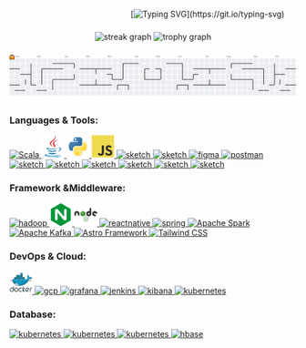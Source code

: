 &nbsp;&nbsp;&nbsp;&nbsp;&nbsp;&nbsp;&nbsp;&nbsp;&nbsp;&nbsp;&nbsp;&nbsp;&nbsp;&nbsp;&nbsp;&nbsp;&nbsp;&nbsp;&nbsp;&nbsp;&nbsp;&nbsp;&nbsp;&nbsp;&nbsp;&nbsp;&nbsp;&nbsp;&nbsp;&nbsp;&nbsp;&nbsp;&nbsp;&nbsp;&nbsp;&nbsp;&nbsp;&nbsp;&nbsp;&nbsp;&nbsp;&nbsp;&nbsp;&nbsp;&nbsp;&nbsp;&nbsp;&nbsp;&nbsp;&nbsp;&nbsp;&nbsp;&nbsp;&nbsp;[![Typing SVG](https://readme-typing-svg.demolab.com?font=Fira+Code&weight=600&pause=1000&color=06940B&center=true&vCenter=true&width=435&lines=Stay+hungry%2C+stay+foolish.)](https://git.io/typing-svg)

###

<div align="center">
  <img src="https://streak-stats.demolab.com?user=maurodesouza&locale=en&mode=daily&theme=dracula&hide_border=false&border_radius=5&order=3" height="150" alt="streak graph"  />
  <img src="https://github-profile-trophy.vercel.app?username=maurodesouza&theme=dracula&column=-1&row=1&margin-w=8&margin-h=8&no-bg=false&no-frame=false&order=4" height="150" alt="trophy graph"  />
</div>

###
<picture>
  <source media="(prefers-color-scheme: dark)" srcset="https://raw.githubusercontent.com/ArtistSu/ArtistSu/output/pacman-contribution-graph-dark.svg">
  <source media="(prefers-color-scheme: light)" srcset="https://raw.githubusercontent.com/ArtistSu/ArtistSu/output/pacman-contribution-graph.svg">
  <img alt="pacman contribution graph" src="https://raw.githubusercontent.com/ArtistSu/ArtistSu/output/pacman-contribution-graph.svg">
</picture>

###

<h3 align="left">Languages & Tools:</h3>
<p align="left">
  <a href="https://www.scala-lang.org/" target="_blank" rel="noreferrer"> <img src="https://icon.icepanel.io/Technology/svg/Scala.svg" alt="Scala" width="40" height="40"/> </a>
    <a href="https://www.java.com" target="_blank" rel="noreferrer">
    <img
      src="https://raw.githubusercontent.com/devicons/devicon/master/icons/java/java-original.svg"
      alt="java"
      width="40"
      height="40"
    />
  </a>
    <a href="https://www.python.org" target="_blank" rel="noreferrer">
    <img
      src="https://raw.githubusercontent.com/devicons/devicon/master/icons/python/python-original.svg"
      alt="python"
      width="40"
      height="40"
    />
  </a>
    <a href="https://developer.mozilla.org/en-US/docs/Web/JavaScript" target="_blank" rel="noreferrer"> <img src="https://raw.githubusercontent.com/devicons/devicon/master/icons/javascript/javascript-original.svg" alt="javascript" width="40" height="40"/> </a>
              <a href="https://git-scm.com/" target="_blank" rel="noreferrer"> 
        <img src="https://icon.icepanel.io/Technology/svg/Git.svg" alt="sketch" width="40" height="40"/> 
    </a>
                <a href="https://maven.apache.org/" target="_blank" rel="noreferrer"> 
        <img src="https://icon.icepanel.io/Technology/svg/Apache-Maven.svg" alt="sketch" width="40" height="40"/> 
    </a>
    <a href="https://www.figma.com/" target="_blank" rel="noreferrer"> 
        <img src="https://www.vectorlogo.zone/logos/figma/figma-icon.svg" alt="figma" width="40" height="40"/> 
    </a> 
    <a href="https://postman.com" target="_blank" rel="noreferrer"> 
        <img src="https://www.vectorlogo.zone/logos/getpostman/getpostman-icon.svg" alt="postman" width="40" height="40"/> 
    </a> 
    <a href="https://www.sketch.com/" target="_blank" rel="noreferrer"> 
        <img src="https://www.vectorlogo.zone/logos/sketchapp/sketchapp-icon.svg" alt="sketch" width="40" height="40"/> 
    </a>
  <a href="https://www.jetbrains.com/idea/" target="_blank" rel="noreferrer"> 
        <img src="https://icon.icepanel.io/Technology/svg/IntelliJ-IDEA.svg" alt="sketch" width="40" height="40"/> 
    </a>
    <a href=https://www.jetbrains.com/pycharm/?source=google&medium=cpc&campaign=EMEA_en_GB_PyCharm_Branded&term=pycharm&content=698987581401&gad_source=1&gad_campaignid=14123077093&gbraid=0AAAAADloJzikx66rm5EXDgzJfJgaCVgeU&gclid=Cj0KCQjwrJTGBhCbARIsANFBfgtX4PvIwksBzgrDmWvSI0rAaSIk7nX-6fTQ6R8RJfbfTULzUeSM5D8aAmhqEALw_wcB" target="_blank" rel="noreferrer"> 
        <img src="https://icon.icepanel.io/Technology/svg/PyCharm.svg" alt="sketch" width="40" height="40"/> 
    </a>
      <a href="https://www.jetbrains.com/datagrip/" target="_blank" rel="noreferrer"> 
        <img src="https://icon.icepanel.io/Technology/svg/DataGrip.svg" alt="sketch" width="40" height="40"/> 
    </a>
        <a href="https://jupyter.org/" target="_blank" rel="noreferrer"> 
        <img src="https://icon.icepanel.io/Technology/svg/Jupyter.svg" alt="sketch" width="40" height="40"/> 
    </a>
     <a href="https://code.visualstudio.com/" target="_blank" rel="noreferrer"> 
        <img src="https://icon.icepanel.io/Technology/svg/Visual-Studio-Code-%28VS-Code%29.svg" alt="sketch" width="40" height="40"/> 
    </a>
  
</p>

###

<h3 align="left">Framework &Middleware:</h3>
<p align="left">
    <a href="https://hadoop.apache.org/" target="_blank" rel="noreferrer"> <img src="https://www.vectorlogo.zone/logos/apache_hadoop/apache_hadoop-icon.svg" alt="hadoop" width="40" height="40"/> </a> <a href="https://www.nginx.com" target="_blank" rel="noreferrer"> <img src="https://raw.githubusercontent.com/devicons/devicon/master/icons/nginx/nginx-original.svg" alt="nginx" width="40" height="40"/> </a> <a href="https://nodejs.org" target="_blank" rel="noreferrer"> <img src="https://raw.githubusercontent.com/devicons/devicon/master/icons/nodejs/nodejs-original-wordmark.svg" alt="nodejs" width="40" height="40"/> </a> <a href="https://reactnative.dev/" target="_blank" rel="noreferrer"> <img src="https://reactnative.dev/img/header_logo.svg" alt="reactnative" width="40" height="40"/> </a> <a href="https://spring.io/" target="_blank" rel="noreferrer"> <img src="https://www.vectorlogo.zone/logos/springio/springio-icon.svg" alt="spring" width="40" height="40"/> <a href="https://spark.apache.org/" target="_blank" rel="noreferrer"> <img src="https://icon.icepanel.io/Technology/svg/Apache-Spark.svg" alt="Apache Spark" width="40" height="40"/> <a href="https://kafka.apache.org/" target="_blank" rel="noreferrer">
  <img src="https://icon.icepanel.io/Technology/svg/Apache-Kafka.svg" alt="Apache Kafka" width="40" height="40"/>
</a><a href="https://astro.build/" target="_blank" rel="noreferrer"> <img src="https://icon.icepanel.io/Technology/svg/Astro.svg" alt="Astro Framework" width="40" height="40"/> </a> <a href="https://tailwindcss.com/docs/installation/tailwind-cli" target="_blank" rel="noreferrer"> <img src="https://icon.icepanel.io/Technology/svg/Tailwind-CSS.svg" alt="Tailwind CSS" width="40" height="40"/> </a>
      
</p>

###
<h3 align="left">DevOps & Cloud:</h3>
<p align="left"> <a href="https://www.docker.com/" target="_blank" rel="noreferrer"> <img src="https://raw.githubusercontent.com/devicons/devicon/master/icons/docker/docker-original-wordmark.svg" alt="docker" width="40" height="40"/> </a> <a href="https://cloud.google.com" target="_blank" rel="noreferrer"> <img src="https://www.vectorlogo.zone/logos/google_cloud/google_cloud-icon.svg" alt="gcp" width="40" height="40"/> </a> <a href="https://grafana.com" target="_blank" rel="noreferrer"> <img src="https://www.vectorlogo.zone/logos/grafana/grafana-icon.svg" alt="grafana" width="40" height="40"/> </a> <a href="https://www.jenkins.io" target="_blank" rel="noreferrer"> <img src="https://www.vectorlogo.zone/logos/jenkins/jenkins-icon.svg" alt="jenkins" width="40" height="40"/> </a> <a href="https://www.elastic.co/kibana" target="_blank" rel="noreferrer"> <img src="https://www.vectorlogo.zone/logos/elasticco_kibana/elasticco_kibana-icon.svg" alt="kibana" width="40" height="40"/> </a> <a href="https://kubernetes.io" target="_blank" rel="noreferrer"> <img src="https://www.vectorlogo.zone/logos/kubernetes/kubernetes-icon.svg" alt="kubernetes" width="40" height="40"/> </a> </p>

###
<h3 align="left">Database:</h3>
<p align="left"> <a href="https://www.mysql.com/" target="_blank" rel="noreferrer"> <img src="https://icon.icepanel.io/Technology/svg/MySQL.svg" alt="kubernetes" width="40" height="40"/> </a> <a href="https://redis.io/" target="_blank" rel="noreferrer"> <img src="https://icon.icepanel.io/Technology/svg/Redis.svg" alt="kubernetes" width="40" height="40"/> </a> <a href="https://hive.apache.org/" target="_blank" rel="noreferrer"> <img src="https://upload.wikimedia.org/wikipedia/commons/thumb/b/bb/Apache_Hive_logo.svg/1331px-Apache_Hive_logo.svg.png?20151020034510" alt="kubernetes" width="40" height="40"/> </a> <a href="" target="_blank" rel="noreferrer"> <img src="https://www.svgrepo.com/show/353866/hbase.svg" alt="hbase" width="40" height="40"/> </a></p>


